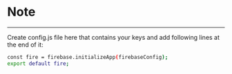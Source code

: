 # Note

---

Create config.js file here that contains your keys and add following lines at the end of it:

```sh
const fire = firebase.initializeApp(firebaseConfig);
export default fire;
```
